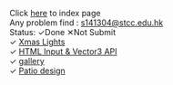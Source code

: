 Click <a href="index.html">here</a> to index page
<br>
Any problem find : <a href="s141304@stcc.edu.hk">s141304@stcc.edu.hk</a>
<br>
Status: ✓Done ✕Not Submit
<br>
✓ <a href="HW/HW1.html">Xmas Lights</a>
<br>
✓ <a href="HW/HW2.html">HTML Input & Vector3 API</a>
<br>
✓ <a href="HW/HW3.html">gallery</a>
<br>
✓ <a href="HW/HW4.html">Patio design</a>

